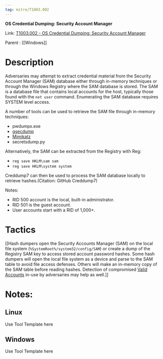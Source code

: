 ```yaml
---
tag: mitre/T1003.002
---
```


**OS Credential Dumping: Security Account Manager**

Link: [T1003.002 - OS Credential Dumping: Security Account Manager](https://attack.mitre.org/techniques/T1003/002)

Parent : [[Windows]]


# Description

Adversaries may attempt to extract credential material from the Security Account Manager (SAM) database either through in-memory techniques or through the Windows Registry where the SAM database is stored. The SAM is a database file that contains local accounts for the host, typically those found with the <code>net user</code> command. Enumerating the SAM database requires SYSTEM level access.

A number of tools can be used to retrieve the SAM file through in-memory techniques:

* pwdumpx.exe
* [gsecdump](https://attack.mitre.org/software/S0008)
* [Mimikatz](https://attack.mitre.org/software/S0002)
* secretsdump.py

Alternatively, the SAM can be extracted from the Registry with Reg:

* <code>reg save HKLM\sam sam</code>
* <code>reg save HKLM\system system</code>

Creddump7 can then be used to process the SAM database locally to retrieve hashes.(Citation: GitHub Creddump7)

Notes: 

* RID 500 account is the local, built-in administrator.
* RID 501 is the guest account.
* User accounts start with a RID of 1,000+.


# Tactics


[[Hash dumpers open the Security Accounts Manager (SAM) on the local file system (<code>%SystemRoot%/system32/config/SAM</code>) or create a dump of the Registry SAM key to access stored account password hashes. Some hash dumpers will open the local file system as a device and parse to the SAM table to avoid file access defenses. Others will make an in-memory copy of the SAM table before reading hashes. Detection of compromised [Valid Accounts](https://attack.mitre.org/techniques/T1078) in-use by adversaries may help as well.]]


# Notes:

## Linux

Use Tool Template here

## Windows

Use Tool Template here